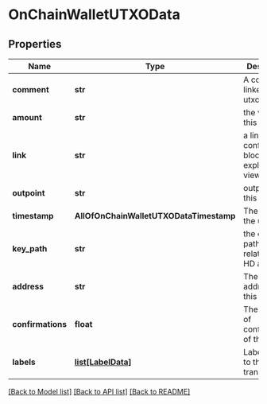 # OnChainWalletUTXOData

## Properties
Name | Type | Description | Notes
------------ | ------------- | ------------- | -------------
**comment** | **str** | A comment linked to this utxo | [optional] 
**amount** | **str** | the value of this utxo | [optional] 
**link** | **str** | a link to the configured blockchain explorer to view the utxo | [optional] 
**outpoint** | **str** | outpoint of this utxo | [optional] 
**timestamp** | **AllOfOnChainWalletUTXODataTimestamp** | The time of the utxo | [optional] 
**key_path** | **str** | the derivation path in relation to the HD account | [optional] 
**address** | **str** | The wallet address of this utxo | [optional] 
**confirmations** | **float** | The number of confirmations of this utxo | [optional] 
**labels** | [**list[LabelData]**](LabelData.md) | Labels linked to this transaction | [optional] 

[[Back to Model list]](../README.md#documentation-for-models) [[Back to API list]](../README.md#documentation-for-api-endpoints) [[Back to README]](../README.md)

